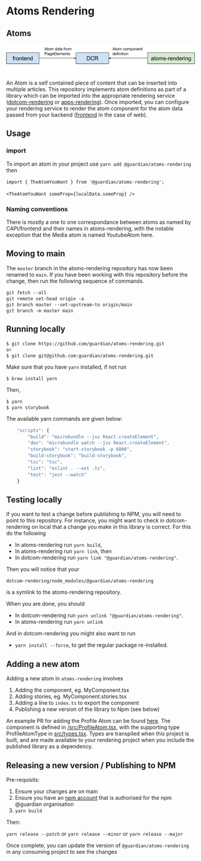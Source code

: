 # Atoms Rendering

## Atoms

![Atoms Web Architecture](./docs/atomswebarchitecture.png)

An Atom is a self contained piece of content that can be inserted into multiple articles. This repository implements atom definitions as part of a library which can be imported into the appropriate rendering service ([dotcom-rendering](https://github.com/guardian/dotcom-rendering) or [apps-rendering](https://github.com/guardian/apps-rendering)). Once imported, you can configure your rendering service to render the atom component for the atom data passed from your backend ([frontend](https://github.com/guardian/frontend) in the case of web).

## Usage

### import

To import an atom in your project use `yarn add @guardian/atoms-rendering` then

```
import { TheAtomYouWant } from '@guardian/atoms-rendering';

<TheAtomYouWant someProp={localData.someProp} />
```

### Naming conventions

There is mostly a one to one correspondance between atoms as named by CAPI/frontend and their names in atoms-rendering, with the notable exception that the Media atom is named YoutubeAtom here.

## Moving to main

The `master` branch in the atoms-rendering repository has now been renamed to `main`. If you have been working with this repository before the change, then run the following sequence of commands.

```
git fetch --all
git remote set-head origin -a
git branch master --set-upstream-to origin/main
git branch -m master main
```

## Running locally

```
$ git clone https://github.com/guardian/atoms-rendering.git
or
$ git clone git@github.com:guardian/atoms-rendering.git
```

Make sure that you have `yarn` installed, if not run

```
$ brew install yarn
```

Then,

```
$ yarn
$ yarn storybook
```

The available yarn commands are given below:

```typescript
    "scripts": {
        "build": "microbundle --jsx React.createElement",
        "dev": "microbundle watch --jsx React.createElement",
        "storybook": "start-storybook -p 6006",
        "build-storybook": "build-storybook",
        "tsc": "tsc",
        "lint": "eslint . --ext .ts",
        "test": "jest --watch"
    }
```

## Testing locally

If you want to test a change before publishing to NPM, you will need to point to this repository. For instance, you might want to check in dotcom-rendering on local that a change you make in this library is correct. For this do the following

-   In atoms-rendering run `yarn build`,
-   In atoms-rendering run `yarn link`, then
-   In dotcom-rendering run `yarn link "@guardian/atoms-rendering"`.

Then you will notice that your

```
dotcom-rendering/node_modules/@guardian/atoms-rendering
```

is a symlink to the atoms-rendering repository.

When you are done, you should

-   In dotcom-rendering run `yarn unlink "@guardian/atoms-rendering"`.
-   In atoms-rendering run `yarn unlink`

And in dotcom-rendering you might also want to run

-   `yarn install --force`, to get the regular package re-installed.

## Adding a new atom

Adding a new atom in `atoms-rendering` involves

1. Adding the component, eg. MyComponent.tsx
2. Adding stories, eg. MyComponent.stories.tsx
3. Adding a line to `index.ts` to export the component
4. Publishing a new version of the library to Npm (see below)

An example PR for adding the Profile Atom can be found [here](https://github.com/guardian/atoms-rendering/pull/35/files). The component is defined in [/src/ProfileAtom.tsx](https://github.com/guardian/atoms-rendering/blob/main/src/ProfileAtom.tsx), with the supporting type ProfileAtomType in [src/types.tsx](https://github.com/guardian/atoms-rendering/blob/main/src/types.ts). Types are transpiled when this project is built, and are made available to your rendering project when you include the published library as a dependency.

## Releasing a new version / Publishing to NPM

Pre-requisits:

1. Ensure your changes are on main
2. Ensure you have an [npm account](https://docs.npmjs.com/creating-and-publishing-scoped-public-packages) that is authorised for the npm @guardian organisation
3. `yarn build`

Then:

`yarn release --patch` or `yarn release --minor` or `yarn release --major`

Once complete, you can update the version of `@guardian/atoms-rendering` in any consuming project to see the changes
